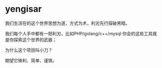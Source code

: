 # yengisar

我们生活在的这个世界思想为道，方式为术，利刃先行探破黑暗。

我们每个人手中都有一把利刃，比如PHP/golang/c++/mysql 你会的这些工具就是你探索这个世界的武器；

为什么这个项目叫小刀？

期望它锋利、简单、谨慎。
